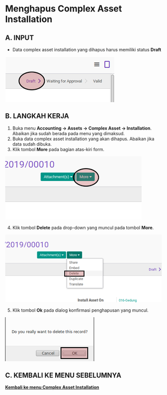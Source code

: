 # Menghapus Complex Asset Installation

## A. INPUT

* Data complex asset installation yang dihapus harus memiliki status **Draft**

![](../../img/complex-asset-installation/status-draft.png)

## B. LANGKAH KERJA

1. Buka menu **Accounting -> Assets -> Complex Asset -> Installation**. Abaikan jika sudah berada pada menu yang dimaksud.
2. Buka data complex asset installation yang akan dihapus. Abaikan jika data sudah dibuka.
3. Klik tombol **More** pada bagian atas-kiri form.

![](../../img/complex-asset-installation/tombol-more.png)

4. Klik tombol **Delete** pada drop-down yang muncul pada tombol **More**.

![](../../img/complex-asset-installation/tombol-hapus-form.png)

5. Klik tombol **Ok** pada dialog konfirmasi penghapusan yang muncul.

![](../../img/complex-asset-installation/tombol-ok-hapus.png)

## C. KEMBALI KE MENU SEBELUMNYA

[**Kembali ke menu Complex Asset Installation**](./../complex-asset-installation.md)

